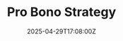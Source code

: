 ---
title: Pro Bono Strategy
linkTitle: Pro Bono Strategy
date: '2025-04-29T17:08:00Z'
weight: 1
description: Green Orbit Digital's Pro Bono Strategy focuses on sustainable marketing
  for not-for-profits, aligning with SDG 17 and pursuing B Corp Certification. Key
  objectives include impactful partnerships, community benefits, and transparent governance,
  with an emphasis on continuous evaluation and adaptation to enhance effectiveness.
draft: false
ref: pro-bono-strategy
---